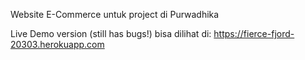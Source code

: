 Website E-Commerce untuk project di Purwadhika

Live Demo version (still has bugs!) bisa dilihat di:  https://fierce-fjord-20303.herokuapp.com
